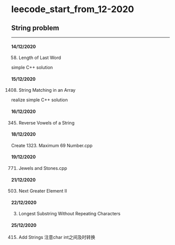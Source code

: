 # leecode_start_from_12-2020


## String problem

---------------------------------------------------------

#### 14/12/2020
58. Length of Last Word

simple C++ solution

#### 15/12/2020
1408. String Matching in an Array

realize simple C++ solution

#### 16/12/2020

345. Reverse Vowels of a String


#### 18/12/2020


Create 1323. Maximum 69 Number.cpp




#### 19/12/2020

771. Jewels and Stones.cpp


#### 21/12/2020

503. Next Greater Element II

#### 22/12/2020

3. Longest Substring Without Repeating Characters


#### 25/12/2020

415. Add Strings
注意char int之间及时转换


